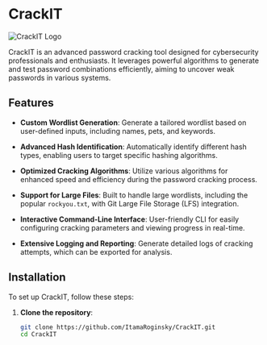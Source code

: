 # CrackIT

![CrackIT Logo](path/to/logo.png) <!-- Optional: Add a logo or image -->

CrackIT is an advanced password cracking tool designed for cybersecurity professionals and enthusiasts. It leverages powerful algorithms to generate and test password combinations efficiently, aiming to uncover weak passwords in various systems.

## Features

- **Custom Wordlist Generation**: Generate a tailored wordlist based on user-defined inputs, including names, pets, and keywords.
  
- **Advanced Hash Identification**: Automatically identify different hash types, enabling users to target specific hashing algorithms.
  
- **Optimized Cracking Algorithms**: Utilize various algorithms for enhanced speed and efficiency during the password cracking process.

- **Support for Large Files**: Built to handle large wordlists, including the popular `rockyou.txt`, with Git Large File Storage (LFS) integration.

- **Interactive Command-Line Interface**: User-friendly CLI for easily configuring cracking parameters and viewing progress in real-time.

- **Extensive Logging and Reporting**: Generate detailed logs of cracking attempts, which can be exported for analysis.

## Installation

To set up CrackIT, follow these steps:

1. **Clone the repository**:
   ```bash
   git clone https://github.com/ItamaRoginsky/CrackIT.git
   cd CrackIT
